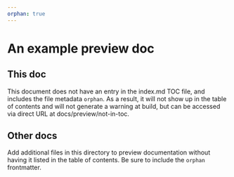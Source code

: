 ```yaml
---
orphan: true
---
```

# An example preview doc

## This doc

This document does not have an entry in the index.md TOC file, and includes
the file metadata `orphan`. As a result, it will not show up in the table of
contents and will not generate a warning at build, but can be accessed via
direct URL at docs/preview/not-in-toc.

## Other docs

Add additional files in this directory to preview documentation without
having it listed in the table of contents. Be sure to include the `orphan` frontmatter.
